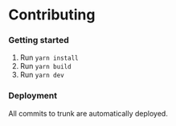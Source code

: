 # Contributing

### Getting started

1. Run `yarn install`
2. Run `yarn build`
3. Run `yarn dev`

### Deployment

All commits to trunk are automatically deployed.
